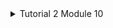 <details>
<summary>Tutorial 2 Module 10</summary>

<details>
<summary>2.1. Original code of broadcast chat.</summary>

![2.1. Original code of broadcast chat. 1](https://i.ibb.co/PCYC7mx/Cuplikan-layar-2024-05-03-094202.png)
![2.1. Original code of broadcast chat. 2](https://i.ibb.co/DMzk4hW/Cuplikan-layar-2024-05-03-094221.png)
![2.1. Original code of broadcast chat. 3](https://i.ibb.co/VLXN7zJ/Cuplikan-layar-2024-05-03-094238.png)
![2.1. Original code of broadcast chat. 4](https://i.ibb.co/dpzNv3J/Cuplikan-layar-2024-05-03-094250.png)

First, we need to add this code to `Cargo.toml`
```
[[bin]]
name = "server"

[[bin]]
name = "client"
```

The reason we need to add the code to `Cargo.toml` is that Cargo needs to know that there are multiple binary targets in the project: `server` and `client`. By specifying them in the `Cargo.toml`, we're telling Cargo to build separate executables for each of these binaries when we run `cargo build` or `cargo run`.

To run the program and observe its behavior:

1. Navigate to the project directory containing `Cargo.toml`.
2. Run the server by executing: `cargo run --bin server`.
3. Run three clients by opening three separate terminal windows and executing: `cargo run --bin client`.
4. Each client will connect to the server and prompt us to type a message.
5. Type a message in each client terminal and press Enter.
6. Observe that the message is sent to the server, which broadcasts it to all connected clients.
7. We will see the messages received by each client, including the one sent by itself.

When we type text in each client, the text is sent to the server, which then broadcasts it to all connected clients. Each client receives the broadcasted message, including the message it sent, resulting in a chat-like interaction between all clients.
</details>

</details>